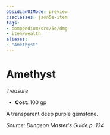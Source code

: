 ```yaml
---
obsidianUIMode: preview
cssclasses: json5e-item
tags:
- compendium/src/5e/dmg
- item/wealth
aliases: 
- "Amethyst"
---
```

# Amethyst
*Treasure*  

- **Cost**: 100 gp

A transparent deep purple gemstone.

*Source: Dungeon Master's Guide p. 134*